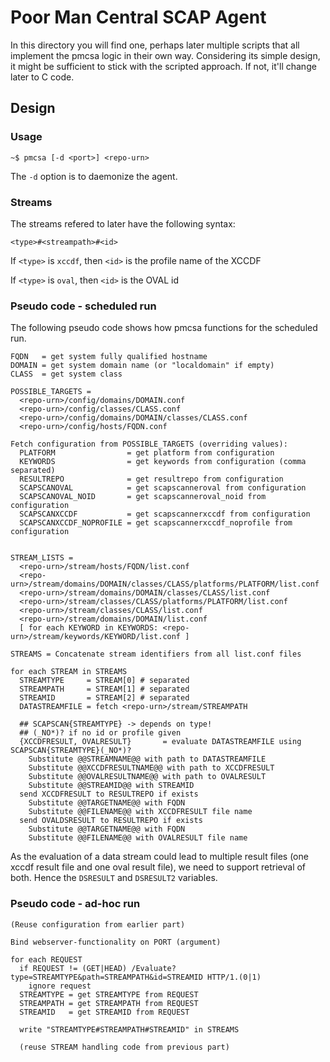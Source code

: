 Poor Man Central SCAP Agent
===========================

In this directory you will find one, perhaps later multiple scripts that all
implement the pmcsa logic in their own way. Considering its simple design, it
might be sufficient to stick with the scripted approach. If not, it'll change
later to C code.

Design
------

### Usage ###

```
~$ pmcsa [-d <port>] <repo-urn>
``` 

The `-d` option is to daemonize the agent.

### Streams ###

The streams refered to later have the following syntax:

```
<type>#<streampath>#<id>
```

If `<type>` is `xccdf`, then `<id>` is the profile name of the XCCDF

If `<type>` is `oval`, then `<id>` is the OVAL id

### Pseudo code - scheduled run ###

The following pseudo code shows how pmcsa functions for the scheduled run.

```
FQDN   = get system fully qualified hostname
DOMAIN = get system domain name (or "localdomain" if empty)
CLASS  = get system class

POSSIBLE_TARGETS = 
  <repo-urn>/config/domains/DOMAIN.conf
  <repo-urn>/config/classes/CLASS.conf
  <repo-urn>/config/domains/DOMAIN/classes/CLASS.conf
  <repo-urn>/config/hosts/FQDN.conf

Fetch configuration from POSSIBLE_TARGETS (overriding values):
  PLATFORM                = get platform from configuration
  KEYWORDS                = get keywords from configuration (comma separated)
  RESULTREPO              = get resultrepo from configuration
  SCAPSCANOVAL            = get scapscanneroval from configuration
  SCAPSCANOVAL_NOID       = get scapscanneroval_noid from configuration
  SCAPSCANXCCDF           = get scapscannerxccdf from configuration
  SCAPSCANXCCDF_NOPROFILE = get scapscannerxccdf_noprofile from configuration


STREAM_LISTS = 
  <repo-urn>/stream/hosts/FQDN/list.conf
  <repo-urn>/stream/domains/DOMAIN/classes/CLASS/platforms/PLATFORM/list.conf
  <repo-urn>/stream/domains/DOMAIN/classes/CLASS/list.conf
  <repo-urn>/stream/classes/CLASS/platforms/PLATFORM/list.conf
  <repo-urn>/stream/classes/CLASS/list.conf
  <repo-urn>/stream/domains/DOMAIN/list.conf
  [ for each KEYWORD in KEYWORDS: <repo-urn>/stream/keywords/KEYWORD/list.conf ]

STREAMS = Concatenate stream identifiers from all list.conf files

for each STREAM in STREAMS
  STREAMTYPE     = STREAM[0] # separated
  STREAMPATH     = STREAM[1] # separated
  STREAMID       = STREAM[2] # separated
  DATASTREAMFILE = fetch <repo-urn>/stream/STREAMPATH

  ## SCAPSCAN{STREAMTYPE} -> depends on type!
  ## (_NO*)? if no id or profile given
  {XCCDFRESULT, OVALRESULT}       = evaluate DATASTREAMFILE using SCAPSCAN{STREAMTYPE}(_NO*)?
    Substitute @@STREAMNAME@@ with path to DATASTREAMFILE
    Substitute @@XCCDFRESULTNAME@@ with path to XCCDFRESULT
    Substitute @@OVALRESULTNAME@@ with path to OVALRESULT
    Substitute @@STREAMID@@ with STREAMID
  send XCCDFRESULT to RESULTREPO if exists
    Substitute @@TARGETNAME@@ with FQDN
    Substitute @@FILENAME@@ with XCCDFRESULT file name
  send OVALDSRESULT to RESULTREPO if exists
    Substitute @@TARGETNAME@@ with FQDN
    Substitute @@FILENAME@@ with OVALRESULT file name
```

As the evaluation of a data stream could lead to multiple result files (one
xccdf result file and one oval result file), we need to support retrieval of
both. Hence the `DSRESULT` and `DSRESULT2` variables.

### Pseudo code - ad-hoc run ###

```
(Reuse configuration from earlier part)

Bind webserver-functionality on PORT (argument)

for each REQUEST
  if REQUEST != (GET|HEAD) /Evaluate?type=STREAMTYPE&path=STREAMPATH&id=STREAMID HTTP/1.(0|1)
    ignore request
  STREAMTYPE = get STREAMTYPE from REQUEST
  STREAMPATH = get STREAMPATH from REQUEST
  STREAMID   = get STREAMID from REQUEST

  write "STREAMTYPE#STREAMPATH#STREAMID" in STREAMS
  
  (reuse STREAM handling code from previous part)
```
